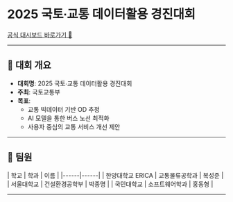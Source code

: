 # 2025 국토∙교통 데이터활용 경진대회

[공식 대시보드 바로가기 🔗](https://www.bigdata-transportation.kr/pageant/dashboard/CMPE_000000000020041)


---

## 🎯 대회 개요

- **대회명**: 2025 국토∙교통 데이터활용 경진대회
- **주최**: 국토교통부
- **목표**:  
  - 교통 빅데이터 기반 OD 추정
  - AI 모델을 통한 버스 노선 최적화
  - 사용자 중심의 교통 서비스 개선 제안

---

## 👥 팀원

| 학교 | 학과 | 이름 |
|------|------|
| 한양대학교 ERICA | 교통물류공학과 | 복성준 |
| 서울대학교 | 건설환경공학부 | 박종명 |
| 국민대학교 | 소프트웨어학과 | 홍동형 |

---
